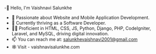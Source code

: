 -👋 Hello, I'm Vaishnavi Salunkhe
- 👀 Passionate about Website and Mobile Application Development.
- 🌱 Currently thriving as a Software Developer.
- 👩‍💻 Proficient in HTML, CSS, JS, Python, Django, PHP, CodeIgniter, Laravel, and MySQL, driving digital innovation.
- 📫 You can reach me at: salunkhevaishnavi2001@gmail.com
- 🕸️ Visit - vaishnavisalunkhe.com
<!---
VAISH-16/VAISH-16 is a ✨ special ✨ repository because its `README.md` (this file) appears on your GitHub profile.
You can click the Preview link to take a look at your changes.
--->
